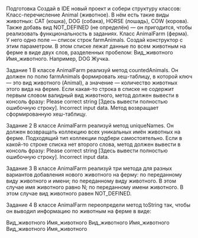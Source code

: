 Подготовка
Создай в IDE новый проект и собери структуру классов:
Класс-перечисление Animal (животное). В нём есть такие виды животных: CAT (кошка), DOG (собака), HORSE (лошадь), COW (корова). Также добавь вид NOT_DEFINED (не определён) — он пригодится, чтобы реализовать функциональность в заданиях.
Класс AnimalFarm (ферма). У него одно поле — список строк farmAnimals. Создай конструктор с этим параметром. В этом списке лежат данные по всем животным на ферме в виде двух слов, разделенных пробелом: Вид_животного Имя_животного. Например, DOG Жучка.

Задание 1
В классе AnimalFarm реализуй метод countedAnimals. Он должен по полю farmAnimals формировать хеш-таблицу, в которой ключ — это вид животного (Animal), а значение — количество животных этого вида на ферме.
Если какая-то строка в списке не содержит первым словом валидный вид животного, метод должен вывести в консоль фразу: Please correct string [Здесь вывести полностью ошибочную строку]. Incorrect input data.
Метод возвращает сформированную хеш-таблицу.

Задание 2
В классе AnimalFarm реализуй метод uniqueNames. Он должен возвращать коллекцию всех уникальных имён животных на ферме. Подходящий тип коллекции подбери самостоятельно.
Если в какой-то строке списка нет второго слова, метод должен вывести в консоль фразу: Please correct string [Здесь вывести полностью ошибочную строку]. Incorrect input data.

Задание 3
В классе AnimalFarm реализуй три метода для разных вариантов добавления нового животного на ферму:
по переданному виду животного и имени;
по переданному виду животного. В этом случае имя животного равно N;
по переданному имени животного. В этом случае вид животного равен NOT_DEFINED.

Задание 4
В классе AnimalFarm переопредели метод toString так, чтобы он выводил информацию по животным на ферме в виде:

Вид_животного Имя_животного
Вид_животного Имя_животного
Вид_животного Имя_животного 
